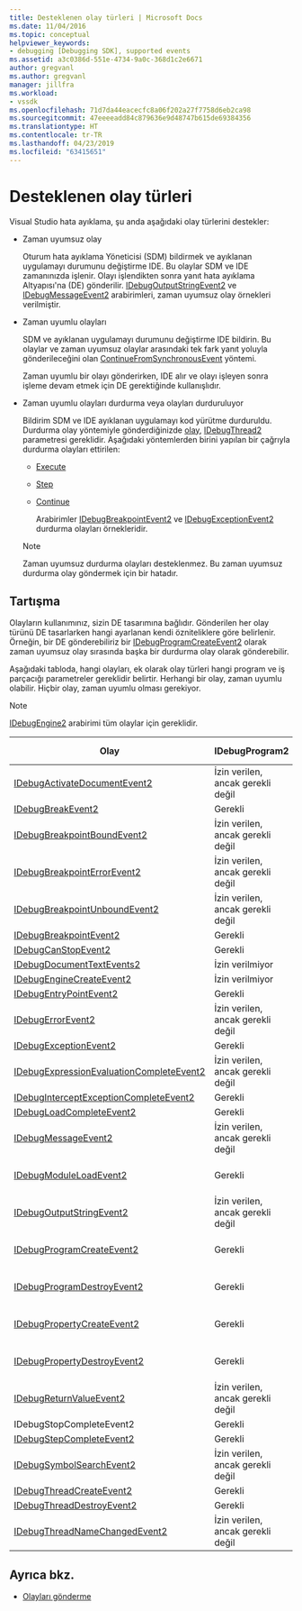 ```yaml
---
title: Desteklenen olay türleri | Microsoft Docs
ms.date: 11/04/2016
ms.topic: conceptual
helpviewer_keywords:
- debugging [Debugging SDK], supported events
ms.assetid: a3c0386d-551e-4734-9a0c-368d1c2e6671
author: gregvanl
ms.author: gregvanl
manager: jillfra
ms.workload:
- vssdk
ms.openlocfilehash: 71d7da44eacecfc8a06f202a27f7758d6eb2ca98
ms.sourcegitcommit: 47eeeeadd84c879636e9d48747b615de69384356
ms.translationtype: HT
ms.contentlocale: tr-TR
ms.lasthandoff: 04/23/2019
ms.locfileid: "63415651"
---
```

# <a name="supported-event-types"></a>Desteklenen olay türleri
Visual Studio hata ayıklama, şu anda aşağıdaki olay türlerini destekler:

- Zaman uyumsuz olay

   Oturum hata ayıklama Yöneticisi (SDM) bildirmek ve ayıklanan uygulamayı durumunu değiştirme IDE. Bu olaylar SDM ve IDE zamanınızda işlenir. Olayı işlendikten sonra yanıt hata ayıklama Altyapısı'na (DE) gönderilir. [IDebugOutputStringEvent2](../../extensibility/debugger/reference/idebugoutputstringevent2.md) ve [IDebugMessageEvent2](../../extensibility/debugger/reference/idebugmessageevent2.md) arabirimleri, zaman uyumsuz olay örnekleri verilmiştir.

- Zaman uyumlu olayları

   SDM ve ayıklanan uygulamayı durumunu değiştirme IDE bildirin. Bu olaylar ve zaman uyumsuz olaylar arasındaki tek fark yanıt yoluyla gönderileceğini olan [ContinueFromSynchronousEvent](../../extensibility/debugger/reference/idebugengine2-continuefromsynchronousevent.md) yöntemi.

   Zaman uyumlu bir olayı gönderirken, IDE alır ve olayı işleyen sonra işleme devam etmek için DE gerektiğinde kullanışlıdır.

- Zaman uyumlu olayları durdurma veya olayları durduruluyor

   Bildirim SDM ve IDE ayıklanan uygulamayı kod yürütme durduruldu. Durdurma olay yöntemiyle gönderdiğinizde [olay](../../extensibility/debugger/reference/idebugeventcallback2-event.md), [IDebugThread2](../../extensibility/debugger/reference/idebugthread2.md) parametresi gereklidir. Aşağıdaki yöntemlerden birini yapılan bir çağrıyla durdurma olayları ettirilen:

  - [Execute](../../extensibility/debugger/reference/idebugprogram2-execute.md)

  - [Step](../../extensibility/debugger/reference/idebugprogram2-step.md)

  - [Continue](../../extensibility/debugger/reference/idebugprogram2-continue.md)

    Arabirimler [IDebugBreakpointEvent2](../../extensibility/debugger/reference/idebugbreakpointevent2.md) ve [IDebugExceptionEvent2](../../extensibility/debugger/reference/idebugexceptionevent2.md) durdurma olayları örnekleridir.

  > [!NOTE]
  > Zaman uyumsuz durdurma olayları desteklenmez. Bu zaman uyumsuz durdurma olay göndermek için bir hatadır.

## <a name="discussion"></a>Tartışma
 Olayların kullanımınız, sizin DE tasarımına bağlıdır. Gönderilen her olay türünü DE tasarlarken hangi ayarlanan kendi özniteliklere göre belirlenir. Örneğin, bir DE gönderebiliriz bir [IDebugProgramCreateEvent2](../../extensibility/debugger/reference/idebugprogramcreateevent2.md) olarak zaman uyumsuz olay sırasında başka bir durdurma olay olarak gönderebilir.

 Aşağıdaki tabloda, hangi olayları, ek olarak olay türleri hangi program ve iş parçacığı parametreler gereklidir belirtir. Herhangi bir olay, zaman uyumlu olabilir. Hiçbir olay, zaman uyumlu olması gerekiyor.

> [!NOTE]
> [IDebugEngine2](../../extensibility/debugger/reference/idebugengine2.md) arabirimi tüm olaylar için gereklidir.

|Olay|IDebugProgram2|IDebugThread2|Olayları durduruluyor|
|-----------|--------------------|-------------------|---------------------|
|[IDebugActivateDocumentEvent2](../../extensibility/debugger/reference/idebugactivatedocumentevent2.md)|İzin verilen, ancak gerekli değil|İzin verilen, ancak gerekli değil|Hayır|
|[IDebugBreakEvent2](../../extensibility/debugger/reference/idebugbreakevent2.md)|Gerekli|Gerekli|Evet|
|[IDebugBreakpointBoundEvent2](../../extensibility/debugger/reference/idebugbreakpointboundevent2.md)|İzin verilen, ancak gerekli değil|İzin verilen, ancak gerekli değil|Hayır|
|[IDebugBreakpointErrorEvent2](../../extensibility/debugger/reference/idebugbreakpointerrorevent2.md)|İzin verilen, ancak gerekli değil|İzin verilen, ancak gerekli değil|Hayır|
|[IDebugBreakpointUnboundEvent2](../../extensibility/debugger/reference/idebugbreakpointunboundevent2.md)|İzin verilen, ancak gerekli değil|İzin verilen, ancak gerekli değil|Hayır|
|[IDebugBreakpointEvent2](../../extensibility/debugger/reference/idebugbreakpointevent2.md)|Gerekli|Gerekli|Evet|
|[IDebugCanStopEvent2](../../extensibility/debugger/reference/idebugcanstopevent2.md)|Gerekli|Gerekli|Hayır|
|[IDebugDocumentTextEvents2](../../extensibility/debugger/reference/idebugdocumenttextevents2.md)|İzin verilmiyor|İzin verilmiyor|Hayır|
|[IDebugEngineCreateEvent2](../../extensibility/debugger/reference/idebugenginecreateevent2.md)|İzin verilmiyor|İzin verilmiyor|Hayır|
|[IDebugEntryPointEvent2](../../extensibility/debugger/reference/idebugentrypointevent2.md)|Gerekli|Gerekli|Evet|
|[IDebugErrorEvent2](../../extensibility/debugger/reference/idebugerrorevent2.md)|İzin verilen, ancak gerekli değil|İzin verilen, ancak gerekli değil|Olabilir|
|[IDebugExceptionEvent2](../../extensibility/debugger/reference/idebugexceptionevent2.md)|Gerekli|Gerekli|Evet|
|[IDebugExpressionEvaluationCompleteEvent2](../../extensibility/debugger/reference/idebugexpressionevaluationcompleteevent2.md)|İzin verilen, ancak gerekli değil|İzin verilen, ancak gerekli değil|Olabilir|
|[IDebugInterceptExceptionCompleteEvent2](../../extensibility/debugger/reference/idebuginterceptexceptioncompleteevent2.md)|Gerekli|Gerekli|Evet|
|[IDebugLoadCompleteEvent2](../../extensibility/debugger/reference/idebugloadcompleteevent2.md)|Gerekli|Gerekli|Evet|
|[IDebugMessageEvent2](../../extensibility/debugger/reference/idebugmessageevent2.md)|İzin verilen, ancak gerekli değil|İzin verilen, ancak gerekli değil|Olabilir|
|[IDebugModuleLoadEvent2](../../extensibility/debugger/reference/idebugmoduleloadevent2.md)|Gerekli|İzin verilen, ancak gerekli değil|Hayır|
|[IDebugOutputStringEvent2](../../extensibility/debugger/reference/idebugoutputstringevent2.md)|İzin verilen, ancak gerekli değil|İzin verilen, ancak gerekli değil|Hayır|
|[IDebugProgramCreateEvent2](../../extensibility/debugger/reference/idebugprogramcreateevent2.md)|Gerekli|İzin verilen, ancak gerekli değil|Hayır|
|[IDebugProgramDestroyEvent2](../../extensibility/debugger/reference/idebugprogramdestroyevent2.md)|Gerekli|İzin verilen, ancak gerekli değil|Hayır|
|[IDebugPropertyCreateEvent2](../../extensibility/debugger/reference/idebugpropertycreateevent2.md)|Gerekli|İzin verilen, ancak gerekli değil|Hayır|
|[IDebugPropertyDestroyEvent2](../../extensibility/debugger/reference/idebugpropertydestroyevent2.md)|Gerekli|İzin verilen, ancak gerekli değil|Hayır|
|[IDebugReturnValueEvent2](../../extensibility/debugger/reference/idebugreturnvalueevent2.md)|İzin verilen, ancak gerekli değil|İzin verilen, ancak gerekli değil|Hayır|
|IDebugStopCompleteEvent2|Gerekli|Gerekli|Evet|
|[IDebugStepCompleteEvent2](../../extensibility/debugger/reference/idebugstepcompleteevent2.md)|Gerekli|Gerekli|Evet|
|[IDebugSymbolSearchEvent2](../../extensibility/debugger/reference/idebugsymbolsearchevent2.md)|İzin verilen, ancak gerekli değil|İzin verilen, ancak gerekli değil|Hayır|
|[IDebugThreadCreateEvent2](../../extensibility/debugger/reference/idebugthreadcreateevent2.md)|Gerekli|Gerekli|Hayır|
|[IDebugThreadDestroyEvent2](../../extensibility/debugger/reference/idebugthreaddestroyevent2.md)|Gerekli|Gerekli|Hayır|
|[IDebugThreadNameChangedEvent2](../../extensibility/debugger/reference/idebugthreadnamechangedevent2.md)|İzin verilen, ancak gerekli değil|İzin verilen, ancak gerekli değil|Hayır|

## <a name="see-also"></a>Ayrıca bkz.
- [Olayları gönderme](../../extensibility/debugger/sending-events.md)